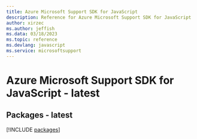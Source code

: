 ```yaml
---
title: Azure Microsoft Support SDK for JavaScript
description: Reference for Azure Microsoft Support SDK for JavaScript
author: xirzec
ms.author: jeffish
ms.data: 03/18/2023
ms.topic: reference
ms.devlang: javascript
ms.service: microsoftsupport
---
```

# Azure Microsoft Support SDK for JavaScript - latest
## Packages - latest
[!INCLUDE [packages](microsoft-support-index.md)]